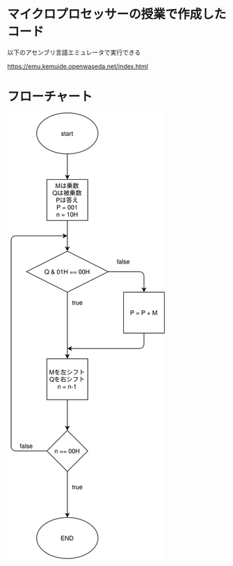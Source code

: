 # マイクロプロセッサーの授業で作成したコード
以下のアセンブリ言語エミュレータで実行できる

https://emu.kemuide.openwaseda.net/index.html
# フローチャート
![flowchart](flowchart.drawio.svg)
